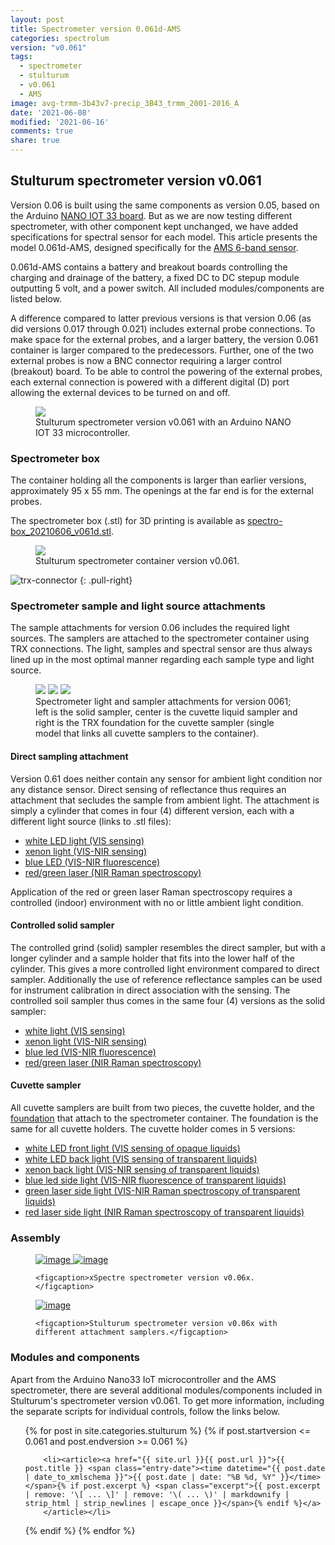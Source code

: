 ```yaml
---
layout: post
title: Spectrometer version 0.061d-AMS
categories: spectrolum
version: "v0.061"
tags:
  - spectrometer
  - stulturum
  - v0.061
  - AMS
image: avg-trmm-3b43v7-precip_3B43_trmm_2001-2016_A
date: '2021-06-08'
modified: '2021-06-16'
comments: true
share: true
---
```


## Stulturum spectrometer version v0.061

Version 0.06 is built using the same components as version 0.05, based on the Arduino [NANO IOT 33 board](http://localhost:4000/module/module-nano-iot-33/). But as we are now testing different spectrometer, with other component kept unchanged, we have added specifications for spectral sensor for each model. This article presents the model 0.061d-AMS, designed specifically for the [AMS 6-band sensor](http://localhost:4000/project/project-AS726X-spectrometer-nano/).

0.061d-AMS contains a battery and breakout boards controlling the charging and drainage of the battery, a fixed DC to DC stepup module outputting 5 volt, and a power switch. All included modules/components are listed below.

A difference compared to latter previous versions is that version 0.06 (as did versions 0.017 through 0.021) includes external probe connections. To make space for the external probes, and a larger battery, the version 0.061 container is larger compared to the predecessors. Further, one of the two external probes is now a BNC connector requiring a larger control (breakout) board. To be able to control the powering of the external probes, each external connection is powered with a different digital (D) port allowing the external devices to be turned on and off.

<figure>
<img src="../../images/nano33-IOT-spectro_v061_bb.png">
<figcaption> Stulturum spectrometer version v0.061 with an Arduino NANO IOT 33 microcontroller. </figcaption>
</figure>

### Spectrometer box

The container holding all the components is larger than earlier versions, approximately 95 x 55 mm. The openings at the far end is for the external probes.

The spectrometer box (<span class='file'>.stl</span>) for 3D printing is available as [spectro-box_20210606_v061d.stl](../../stl/spectro-box_20210606_v061d.stl).

<figure>
<img src="../../images/spectra-stulturum_box_v0061.png">
<figcaption> Stulturum spectrometer container version v0.061. </figcaption>
</figure>

![trx-connector](../../images/trx_connector_female-male.png)
{: .pull-right}
### Spectrometer sample and light source attachments

The sample attachments for version 0.06 includes the required light sources. The samplers are attached to the spectrometer container using TRX connections. The light, samples and spectral sensor are thus always lined up in the most optimal manner regarding each sample type and light source.

<figure class="third">
<img src="../../images/spectro-solid-cyl_v061.png">
<img src="../../images/spectro-cuvette_v061.png">
<img src="../../images/spectro-cuvette-trx_v061.png">
<figcaption> Spectrometer light and sampler attachments for version 0061; left is the solid sampler, center is the cuvette liquid sampler and right is the TRX foundation for the cuvette sampler (single model that links all cuvette samplers to the container).</figcaption>
</figure>

#### Direct sampling attachment

Version 0.61 does neither contain any sensor for ambient light condition nor any distance sensor. Direct sensing of reflectance thus requires an attachment that secludes the sample from ambient light. The attachment is simply a cylinder that comes in four (4) different version, each with a different light source (links to <span class='file'>.stl</span> files):

- [white LED light (VIS sensing)](../../stl/spectro-direct-cyl-led_20210606_v061d.stl)
- [xenon light (VIS-NIR sensing)](../../stl/spectro-direct-cyl-xenon_20210606_v061d.stl)
- [blue LED (VIS-NIR fluorescence)](../../stl/spectro-direct-cyl-led_20210606_v061d.stl)
- [red/green laser (NIR Raman spectroscopy)](../../stl/spectro-direct-cyl-laser_20210606_v061d.stl)

Application of the red or green laser Raman spectroscopy requires a controlled (indoor) environment with no or little ambient light condition.

#### Controlled solid sampler

The controlled grind (solid) sampler resembles the direct sampler, but with a longer cylinder and a sample holder that fits into the lower half of the cylinder. This gives a more controlled light environment compared to direct sampler. Additionally the use of reference reflectance samples can be used for instrument calibration in direct association with the sensing. The controlled soil sampler thus comes in the same four (4) versions as the solid sampler:

- [white light (VIS sensing)](../../stl/spectro-solid-cyl-led_20210606_v061d.stl)
- [xenon light (VIS-NIR sensing)](../../stl/spectro-solid-cyl-xenon_20210606_v061d.stl)
- [blue led (VIS-NIR fluorescence)](../../stl/spectro-solid-cyl-led_20210606_v061d.stl)
- [red/green laser (NIR Raman spectroscopy)](../../stl/spectro-solid-cyl-laser_20210606_v061d.stl)

#### Cuvette sampler

All cuvette samplers are built from two pieces, the cuvette holder, and the [foundation](spectro-cuvette-trx_202100606_v061d.stl) that attach to the spectrometer container. The foundation is the same for all cuvette holders. The cuvette holder comes in 5 versions:

- [white LED front light (VIS sensing of opaque liquids)](../../stl/spectro-cuvette-front_20210606_v061d.stl)
- [white LED back light (VIS sensing of transparent liquids)](../../stl/spectro-cuvette-backlight_20210606_v061d.stl)
- [xenon back light (VIS-NIR sensing of transparent liquids)](../../stl/spectro-cuvette-xenon_20210606_v061d.stl)
- [blue led side light (VIS-NIR fluorescence of transparent liquids)](../../stl/spectro-cuvette-blueled_20210606_v061d.stl)
- [green laser side light (VIS-NIR Raman spectroscopy of transparent liquids)](../../stl/spectro-cuvette-green-laser_20210606_v061d.stl)
- [red laser side light (NIR Raman spectroscopy of transparent liquids)](../../stl/spectro-cuvette-red-laser_20210606_v061d.stl)

### Assembly

<figure class="half">
	<a href="../../images/xspectre_spectrometer_v062-AMS_front.png">
  <img src="../../images/xspectre_spectrometer_v062-AMS_front.png" alt="image">
  </a>

  <a href="../../images/xspectre_spectrometer_v062-AMS_inside-2.png">
  <img src="../../images/xspectre_spectrometer_v062-AMS_inside-2.png" alt="image">
  </a>

	<figcaption>xSpectre spectrometer version v0.06x.</figcaption>
</figure>

<figure>
<a href="../../images/xspectre_spectrometer_v062_muzzles-moisture+ph.png">
<img src="../../images/xspectre_spectrometer_v062_muzzles-moisture+ph.png" alt="image">
</a>

	<figcaption>Stulturum spectrometer version v0.06x with different attachment samplers.</figcaption>
</figure>

### Modules and components

Apart from the Arduino Nano33 IoT microcontroller and the AMS spectrometer, there are several additional modules/components included in Stulturum's spectrometer version v0.061. To get more information, including the separate scripts for individual controls, follow the links below.

<ul class="post-list">
{% for post in site.categories.stulturum %}
  {% if post.startversion <= 0.061 and post.endversion >= 0.061 %}

        <li><article><a href="{{ site.url }}{{ post.url }}">{{ post.title }} <span class="entry-date"><time datetime="{{ post.date | date_to_xmlschema }}">{{ post.date | date: "%B %d, %Y" }}</time></span>{% if post.excerpt %} <span class="excerpt">{{ post.excerpt | remove: '\[ ... \]' | remove: '\( ... \)' | markdownify | strip_html | strip_newlines | escape_once }}</span>{% endif %}</a>
        </article></li>

  {% endif %}
{% endfor %}
</ul>
